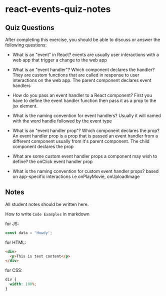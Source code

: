 # react-events-quiz-notes

## Quiz Questions

After completing this exercise, you should be able to discuss or answer the following questions:

- What is an "event" in React?
  events are usually user interactions with a web app that trigger a change to the web app

- What is an "event handler"? Which component declares the handler?
  They are custom functions that are called in response to user interactions on the web app. The parent component declares event handlers

- How do you pass an event handler to a React component?
  First you have to define the event handler function then pass it as a prop to the jsx element.

- What is the naming convention for event handlers?
  Usually it will named with the word handle followed by the event type

- What is an "event handler prop"? Which component declares the prop?
  An event handler prop is a prop that is passed an event handler from a different component usually from it's parent component. The child component declares the prop
- What are some custom event handler props a component may wish to define?
  the onClick event handler prop
- What is the naming convention for custom event handler props?
  based on app-specific interactions i.e onPlayMovie, onUploadImage

## Notes

All student notes should be written here.

How to write `Code Examples` in markdown

for JS:

```javascript
const data = 'Howdy';
```

for HTML:

```html
<div>
  <p>This is text content</p>
</div>
```

for CSS:

```css
div {
  width: 100%;
}
```
